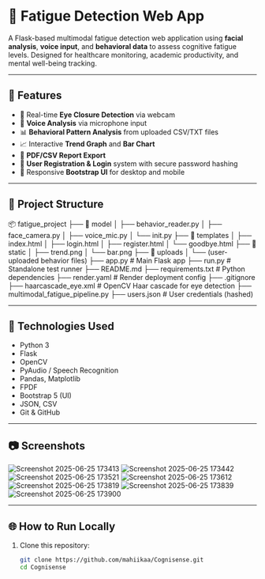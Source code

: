 # 🧠 Fatigue Detection Web App

A Flask-based multimodal fatigue detection web application using **facial analysis**, **voice input**, and **behavioral data** to assess cognitive fatigue levels. Designed for healthcare monitoring, academic productivity, and mental well-being tracking.

---

## 🚀 Features

- 📸 Real-time **Eye Closure Detection** via webcam
- 🎤 **Voice Analysis** via microphone input
- 📊 **Behavioral Pattern Analysis** from uploaded CSV/TXT files
- 📈 Interactive **Trend Graph** and **Bar Chart**
- 🧾 **PDF/CSV Report Export**
- 🔐 **User Registration & Login** system with secure password hashing
- 🎨 Responsive **Bootstrap UI** for desktop and mobile

---

## 📁 Project Structure

📦 fatigue_project
├── 📂 model
│ ├── behavior_reader.py
│ ├── face_camera.py
│ ├── voice_mic.py
│ └── init.py
├── 📂 templates
│ ├── index.html
│ ├── login.html
│ ├── register.html
│ └── goodbye.html
├── 📂 static
│ ├── trend.png
│ └── bar.png
├── 📂 uploads
│ └── (user-uploaded behavior files)
├── app.py # Main Flask app
├── run.py # Standalone test runner
├── README.md
├── requirements.txt # Python dependencies
├── render.yaml # Render deployment config
├── .gitignore
├── haarcascade_eye.xml # OpenCV Haar cascade for eye detection
├── multimodal_fatigue_pipeline.py
├── users.json # User credentials (hashed)


---

## 🧪 Technologies Used

- Python 3
- Flask
- OpenCV
- PyAudio / Speech Recognition
- Pandas, Matplotlib
- FPDF
- Bootstrap 5 (UI)
- JSON, CSV
- Git & GitHub

---

## 📷 Screenshots

![Screenshot 2025-06-25 173413](https://github.com/user-attachments/assets/69975169-3d54-4a76-87bb-48484476a2c3)
![Screenshot 2025-06-25 173442](https://github.com/user-attachments/assets/1565c32b-696c-4e2a-95a0-aa400567376a)
![Screenshot 2025-06-25 173521](https://github.com/user-attachments/assets/fe62af63-cda2-4bfe-b5be-e8934ea1eb6d)
![Screenshot 2025-06-25 173612](https://github.com/user-attachments/assets/1b1b703e-deb7-46fb-a2b6-77c96d566310)
![Screenshot 2025-06-25 173819](https://github.com/user-attachments/assets/7c305a19-32dc-4bee-b4a0-1a16369d99d5)
![Screenshot 2025-06-25 173839](https://github.com/user-attachments/assets/31bb9357-49c9-4ca8-a936-bb40d1adcfba)
![Screenshot 2025-06-25 173900](https://github.com/user-attachments/assets/ae80962b-3267-428a-8975-73627fd8aa2f)


---

## 🌐 How to Run Locally

1. Clone this repository:
   ```bash
   git clone https://github.com/mahiikaa/Cognisense.git
   cd Cognisense
